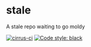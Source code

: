 # stale
A stale repo waiting to go moldy 

[![cirrus-ci](https://api.cirrus-ci.com/github/bjlittle/stale.svg)](https://cirrus-ci.com/github/bjlittle/stale)
[![Code style: black](https://img.shields.io/badge/code%20style-black-000000.svg)](https://github.com/psf/black)
